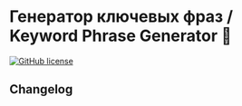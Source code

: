# Генератор ключевых фраз / Keyword Phrase Generator 🎲
[![GitHub license](https://img.shields.io/github/license/Naereen/StrapDown.js.svg)](https://github.com/Naereen/StrapDown.js/blob/master/LICENSE)

## Changelog
